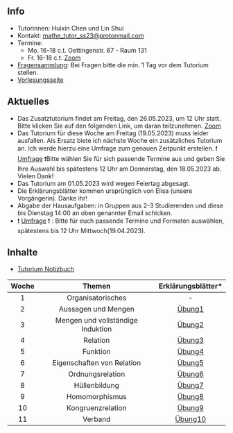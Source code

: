## Info

- Tutorinnen: Huixin Chen und Lin Shui
- Kontakt: mathe_tutor_ss23@protonmail.com
- Termine: 
    - Mo. 16-18 c.t. Oettingenstr. 67 - Raum 131
    - Fr. 16-18 c.t. [Zoom](https://lmu-munich.zoom.us/j/65219852358?pwd=NUk0VkNnbnI2a1JuTnlpSFcycTRpUT09)
- [Fragensammlung](https://docs.google.com/document/d/1pYyQFhFfl74gQXLPbyoFACfctRrGZpNLzKm6GZAW12U/edit?usp=sharing): Bei Fragen bitte die min. 1 Tag vor dem Tutorium stellen.
- [Vorlesungsseite](https://www.cis.lmu.de/people/Schulz/pw/)

## Aktuelles

- Das Zusatztutorium findet am Freitag, den 26.05.2023, um 12 Uhr statt. Bitte klicken Sie auf den folgenden Link, um daran teilzunehmen. [Zoom](https://lmu-munich.zoom.us/j/5963835659?pwd=dXJaMFVDWWxYY21UTlF3MU9zMlg4UT09)
- Das Tutorium für diese Woche am Freitag (19.05.2023) muss leider ausfallen. Als Ersatz biete ich nächste Woche ein zusätzliches Tutorium an. Ich werde hierzu eine Umfrage zum genauen Zeitpunkt erstellen. ❗ [Umfrage](https://xoyondo.com/dp/JntdQI3b2K3bmBh) ❗Bitte wählen Sie für sich passende Termine aus und geben Sie Ihre Auswahl bis spätestens 12 Uhr am Donnerstag, den 18.05.2023 ab. Vielen Dank!
- Das Tutorium am 01.05.2023 wird wegen Feiertag abgesagt.
- Die Erklärungsblätter kommen ursprünglich von Elisa (unsere Vorgängerin). Danke ihr!
- Abgabe der Hausaufgaben: in Gruppen aus 2-3 Studierenden und diese bis Dienstag 14:00 an oben genannter Email schicken.
- ❗ [Umfrage](https://xoyondo.com/ap/bkfsjeIfWSDAY97) ❗ : Bitte für euch passende Termine und Formaten auswählen, spätestens bis 12 Uhr Mittwoch(19.04.2023).

## Inhalte

- [Tutorium Notizbuch](https://drive.google.com/file/d/1Fz0rC6DQJ9UXf6NymzcmxpeJVwgu635l/view?usp=sharing)

| Woche | Themen | Erklärungsblätter\* |
| :-------------: | :-------------: | :-------------: |
| 1 | Organisatorisches  | - |
| 2 | Aussagen und Mengen | [Übung1](https://drive.google.com/file/d/1vRlIYu23EOOnWs-rjUpMp1l5tWbzIyGs/view?usp=sharing) |
| 3 | Mengen und vollständige Induktion | [Übung2](https://drive.google.com/file/d/1WbgaBpOoBwfOLwpoeinVzjuE0IcZMAPs/view?usp=sharing) |
| 4 | Relation | [Übung3](https://drive.google.com/file/d/1JMwv0uIfwHNOvBRgT1uJdYnBLlWnTfiX/view?usp=sharing) |
| 5 | Funktion | [Übung4](https://drive.google.com/file/d/1XOa7JUDeJDO3MKvWC1GqisxO23TiUho7/view?usp=share_link) |
| 6 | Eigenschaften von Relation | [Übung5](https://drive.google.com/file/d/1uTk8RQlvlNtgRPw5i1VFZR4pZdeLPWk7/view?usp=sharing) |
| 7 | Ordnungsrelation | [Übung6](https://drive.google.com/file/d/1oUsKj0ObLDpagYmkiQQZ-GOgdHW1URPS/view?usp=sharing) |
| 8 | Hüllenbildung | [Übung7](https://drive.google.com/file/d/1MPv_GZt3feJWEA8QBEFs083zBYpzgzyb/view?usp=sharing) |
| 9 | Homomorphismus | [Übung8](https://drive.google.com/file/d/154Q5i57oMUKhfWv9O6Vwfml6aW_ETl3c/view?usp=share_link) |
| 10 | Kongruenzrelation | [Übung9](https://drive.google.com/file/d/151CfDGYWLY9gns-XJz5R75DPPiX47izB/view?usp=share_link) |
| 11 | Verband | [Übung10](https://drive.google.com/file/d/18LFnxJ59hppdYJ7Glyvwlf7bo6vohnBB/view?usp=share_link) |

